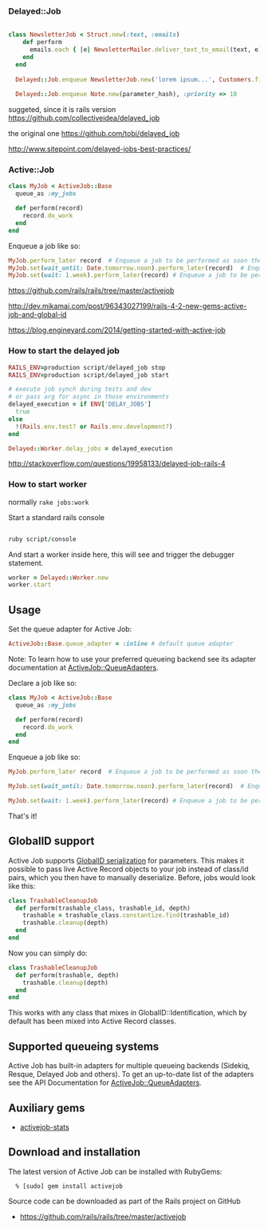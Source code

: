 ### Delayed::Job

```ruby

class NewsletterJob < Struct.new(:text, :emails)
    def perform
      emails.each { |e| NewsletterMailer.deliver_text_to_email(text, e) }
    end    
  end  
  
  Delayed::Job.enqueue NewsletterJob.new('lorem ipsum...', Customers.find(:all).collect(&:email))
  
  Delayed::Job.enqueue Note.new(parameter_hash), :priority => 10
  ```

suggeted, since it is rails version
https://github.com/collectiveidea/delayed_job 

the original one
https://github.com/tobi/delayed_job

http://www.sitepoint.com/delayed-jobs-best-practices/


### Active::Job

```ruby
class MyJob < ActiveJob::Base
  queue_as :my_jobs

  def perform(record)
    record.do_work
  end
end
```
Enqueue a job like so:

```ruby
MyJob.perform_later record  # Enqueue a job to be performed as soon the queueing system is free.
MyJob.set(wait_until: Date.tomorrow.noon).perform_later(record)  # Enqueue a job to be performed tomorrow at noon.
MyJob.set(wait: 1.week).perform_later(record) # Enqueue a job to be performed 1 week from now.

```
https://github.com/rails/rails/tree/master/activejob



http://dev.mikamai.com/post/96343027199/rails-4-2-new-gems-active-job-and-global-id

https://blog.engineyard.com/2014/getting-started-with-active-job


### How to start the delayed job

```ruby
RAILS_ENV=production script/delayed_job stop
RAILS_ENV=production script/delayed_job start

# execute job synch during tests and dev
# or pass arg for async in those environments
delayed_execution = if ENV['DELAY_JOBS']
  true
else
  !(Rails.env.test? or Rails.env.development?)
end

Delayed::Worker.delay_jobs = delayed_execution
```

http://stackoverflow.com/questions/19958133/delayed-job-rails-4

### How to start worker 

normally
`rake jobs:work`


Start a standard rails console

```ruby

ruby script/console
```


And start a worker inside here, this will see and trigger the debugger statement.
```ruby
worker = Delayed::Worker.new
worker.start

```

## Usage

Set the queue adapter for Active Job:

``` ruby
ActiveJob::Base.queue_adapter = :inline # default queue adapter
```
Note: To learn how to use your preferred queueing backend see its adapter
documentation at
[ActiveJob::QueueAdapters](http://api.rubyonrails.org/classes/ActiveJob/QueueAdapters.html).

Declare a job like so:

```ruby
class MyJob < ActiveJob::Base
  queue_as :my_jobs

  def perform(record)
    record.do_work
  end
end
```

Enqueue a job like so:

```ruby
MyJob.perform_later record  # Enqueue a job to be performed as soon the queueing system is free.
```

```ruby
MyJob.set(wait_until: Date.tomorrow.noon).perform_later(record)  # Enqueue a job to be performed tomorrow at noon.
```

```ruby
MyJob.set(wait: 1.week).perform_later(record) # Enqueue a job to be performed 1 week from now.
```

That's it!


## GlobalID support

Active Job supports [GlobalID serialization](https://github.com/rails/globalid/) for parameters. This makes it possible
to pass live Active Record objects to your job instead of class/id pairs, which
you then have to manually deserialize. Before, jobs would look like this:

```ruby
class TrashableCleanupJob
  def perform(trashable_class, trashable_id, depth)
    trashable = trashable_class.constantize.find(trashable_id)
    trashable.cleanup(depth)
  end
end
```

Now you can simply do:

```ruby
class TrashableCleanupJob
  def perform(trashable, depth)
    trashable.cleanup(depth)
  end
end
```

This works with any class that mixes in GlobalID::Identification, which
by default has been mixed into Active Record classes.


## Supported queueing systems

Active Job has built-in adapters for multiple queueing backends (Sidekiq,
Resque, Delayed Job and others). To get an up-to-date list of the adapters
see the API Documentation for [ActiveJob::QueueAdapters](http://api.rubyonrails.org/classes/ActiveJob/QueueAdapters.html).

## Auxiliary gems

* [activejob-stats](https://github.com/seuros/activejob-stats)

## Download and installation

The latest version of Active Job can be installed with RubyGems:

```
  % [sudo] gem install activejob
```

Source code can be downloaded as part of the Rails project on GitHub

* https://github.com/rails/rails/tree/master/activejob





